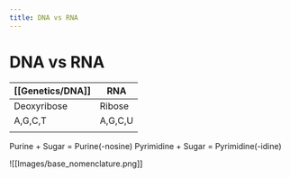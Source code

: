 ```yaml
---
title: DNA vs RNA
---
```


# DNA vs RNA
| [[Genetics/DNA]]    | RNA     |
| ----------- | ------- |
| Deoxyribose | Ribose  |
| A,G,C,T     | A,G,C,U |
|             |         |

Purine + Sugar = Purine(-nosine)
Pyrimidine + Sugar = Pyrimidine(-idine)

![[Images/base_nomenclature.png]]